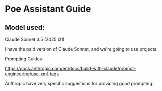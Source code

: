 # Poe Assistant Guide

## Model used:
Claude Sonnet 3.5 (2025 Q1)

I have the paid version of Claude Sonnet, and we're going to use projects.

Prompting Guides

https://docs.anthropic.com/en/docs/build-with-claude/prompt-engineering/use-xml-tags

Anthropic have very specific suggestions for providing good prompting.